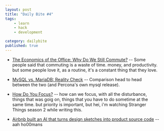 ```yaml
---
layout: post
title: "Daily Bite #4"
tags: 
    - learn
    - hack
    - development

category: dailybite
published: true
---
```


- [The Economics of the Office: Why Do We Still Commute?](https://www.citylab.com/transportation/2017/11/why-do-we-still-commute/544733/?utm_source=dedenf) -- Some people said that commuting is a waste of time. money, and productivity. but some people love it, as a routine, it's a constant thing that they love.

- [MySQL vs. MariaDB: Reality Check](https://www.percona.com/blog/2017/11/02/mysql-vs-mariadb-reality-check/?utm_source=dedenf) -- Comparison head to head between the two (and Percona's own mysql release).

- [How Do You Focus?](https://m.signalvnoise.com/how-do-you-focus-cbc3d6d78463?utm_source=dedenf) -- how can we focus, with all the disturbance, things that was goig on, things that you have to do sometime at the same time. but priority is important, but hei, i'm watching Stranger Things season 2 while writing this.

- [Airbnb built an AI that turns design sketches into product source code](https://thenextweb-com.cdn.ampproject.org/c/s/thenextweb.com/artificial-intelligence/2017/10/25/airbnb-ai-sketches-design-code/?amp=1?utm_source=dedenf) -- aah ho00mans